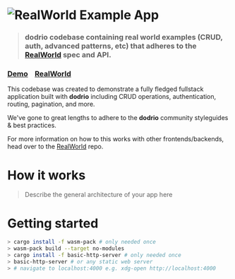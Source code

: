 # ![RealWorld Example App](logo.png)

> ### dodrio codebase containing real world examples (CRUD, auth, advanced patterns, etc) that adheres to the [RealWorld](https://github.com/gothinkster/realworld) spec and API.


### [Demo](https://github.com/gothinkster/realworld)&nbsp;&nbsp;&nbsp;&nbsp;[RealWorld](https://github.com/gothinkster/realworld)


This codebase was created to demonstrate a fully fledged fullstack application built with **dodrio** including CRUD operations, authentication, routing, pagination, and more.

We've gone to great lengths to adhere to the **dodrio** community styleguides & best practices.

For more information on how to this works with other frontends/backends, head over to the [RealWorld](https://github.com/gothinkster/realworld) repo.


# How it works

> Describe the general architecture of your app here

# Getting started

```sh
> cargo install -f wasm-pack # only needed once
> wasm-pack build --target no-modules
> cargo install -f basic-http-server # only needed once
> basic-http-server # or any static web server
> # navigate to localhost:4000 e.g. xdg-open http://localhost:4000
```

